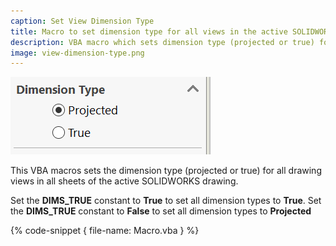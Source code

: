 ```yaml
---
caption: Set View Dimension Type
title: Macro to set dimension type for all views in the active SOLIDWORKS drawing
description: VBA macro which sets dimension type (projected or true) for all drawing view in the active SOLIDWORKS drawing document
image: view-dimension-type.png
---
```

![View dimension type](view-dimension-type.png)

This VBA macros sets the dimension type (projected or true) for all drawing views in all sheets of the active SOLIDWORKS drawing.

Set the **DIMS_TRUE** constant to **True** to set all dimension types to **True**. Set the **DIMS_TRUE** constant to **False** to set all dimension types to **Projected**

{% code-snippet { file-name: Macro.vba } %}